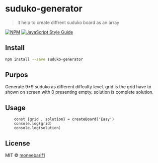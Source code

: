# suduko-generator

> It help to create diffrent suduko board  as an array

[![NPM](https://img.shields.io/npm/v/suduko-generator.svg)](https://www.npmjs.com/package/suduko-generator) [![JavaScript Style Guide](https://img.shields.io/badge/code_style-standard-brightgreen.svg)](https://standardjs.com)

## Install

```bash
npm install --save suduko-generator
```

## Purpos
Generate 9*9 suduko as different diffculty level. grid is the grid have to shown on screen with 0 presenting empty. solution is complete solution. 

## Usage

```tsx
    const {grid , solution} = createBoard('Easy')
    console.log(grid)
    console.log(solution)
```

## License

MIT © [moneebarif1](https://github.com/moneebarif1)
